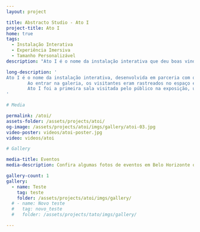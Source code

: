 ```yaml
---
layout: project

title: Abstracto Studio - Ato I
project-title: Ato I
home: true
tags:
  - Instalação Interativa
  - Experiência Imersiva
  - Tamanho Personalizável
description: "Ato I é o nome da instalação interativa que deu boas vindas ao público da exposição 'Palácio das Artes: 50 anos em 5 atos', em que os visitantes tiveram seu movimento rastreado no espaço para interagir com luzes moving head."

long-description: '
Ato I é o nome da instalação interativa, desenvolvida em parceria com o <a style="text-decoration:underline" class="nav-link-copy" href="https://www.mir.cx/" target="_blank">MIR</a>, que deu boas vindas ao público da exposição <a style="text-decoration:underline" class="nav-link-copy" href="https://fcs.mg.gov.br/eventos/50-anos-em-5-atos-exposicao-sensorial-e-imersiva-celebra-cinquentenario-do-palacio-das-artes/" target="_blank">"Palácio das Artes: 50 anos em 5 atos"</a>, exibida na Grande Galeria Alberto da Veiga Guignard no Palácio das Artes, em Belo Horizonte.<br><br>
        Ao entrar na galeria, os visitantes eram rastreados no espaço e seguidos por luzes moving head, transmitindo a sensação de estar entrando no palco do Grande Teatro para apresentar um espetáculo, reforçado por sons de burburinho do público, afinação da orquestra e aplausos, que eram ativados de acordo com a movimentação dos visitantes na galeria.<br><br>
        Ato I foi a primeira sala visitada pelo público na exposição, um convite para ver o Palácio das Artes de novas maneiras, e se aprofundar na sua história nos outros atos da exposição.
'

# Media

permalink: /atoi/
assets-folder: /assets/projects/atoi/
og-image: /assets/projects/atoi/imgs/gallery/atoi-03.jpg
video-poster: videos/atoi-poster.jpg
video: videos/atoi

# Gallery

media-title: Eventos
media-description: Confira algumas fotos de eventos em Belo Horizonte onde a instalação já foi realizada.

gallery-count: 1
gallery:
  - name: Teste
    tag: teste
    folder: /assets/projects/atoi/imgs/gallery/
  # - name: Novo teste
  #   tag: novo_teste
  #   folder: /assets/projects/tato/imgs/gallery/

---
```

